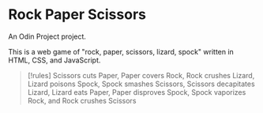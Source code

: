 # Rock Paper Scissors

An Odin Project project.

This is a web game of "rock, paper, scissors, lizard, spock" written in HTML, CSS, and JavaScript.

> [!rules]
> Scissors cuts Paper, Paper covers Rock, Rock crushes Lizard, Lizard poisons Spock, Spock smashes Scissors, Scissors decapitates Lizard, Lizard eats Paper, Paper disproves Spock, Spock vaporizes Rock, and Rock crushes Scissors